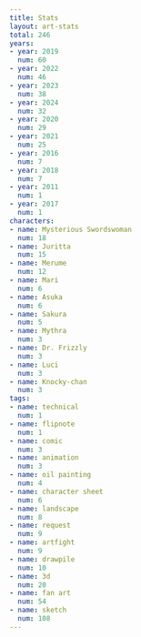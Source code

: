 ```yaml
---
title: Stats
layout: art-stats
total: 246
years:
- year: 2019
  num: 60
- year: 2022
  num: 46
- year: 2023
  num: 38
- year: 2024
  num: 32
- year: 2020
  num: 29
- year: 2021
  num: 25
- year: 2016
  num: 7
- year: 2018
  num: 7
- year: 2011
  num: 1
- year: 2017
  num: 1
characters:
- name: Mysterious Swordswoman
  num: 18
- name: Juritta
  num: 15
- name: Merume
  num: 12
- name: Mari
  num: 6
- name: Asuka
  num: 6
- name: Sakura
  num: 5
- name: Mythra
  num: 3
- name: Dr. Frizzly
  num: 3
- name: Luci
  num: 3
- name: Knocky-chan
  num: 3
tags:
- name: technical
  num: 1
- name: flipnote
  num: 1
- name: comic
  num: 3
- name: animation
  num: 3
- name: oil painting
  num: 4
- name: character sheet
  num: 6
- name: landscape
  num: 8
- name: request
  num: 9
- name: artfight
  num: 9
- name: drawpile
  num: 10
- name: 3d
  num: 20
- name: fan art
  num: 54
- name: sketch
  num: 108
---
```


